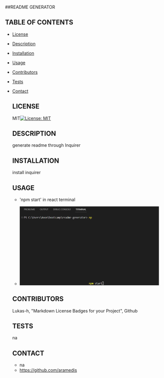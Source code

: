 
  ##README GENERATOR

  ## TABLE OF CONTENTS
- [License](#license)
- [Description](#description)
- [Installation](#installation)
- [Usage](#usage)
- [Contributors](#contributors)
- [Tests](#tests)
- [Contact](#contact)

  ## LICENSE
  MIT[![License: MIT](https://img.shields.io/badge/License-MIT-yellow.svg)](https://opensource.org/licenses/MIT)

  ## DESCRIPTION
  generate readme through Inquirer

  ## INSTALLATION
  install inquirer

  ## USAGE
  * 'npm start' in react terminal

  * ![usagegif](./assets/readmedemo.gif)
  
  ## CONTRIBUTORS
  Lukas-h, "Markdown License Badges for your Project", Github

  ## TESTS
  na

  ## CONTACT
  * na
  * https://github.com/aramedis
  